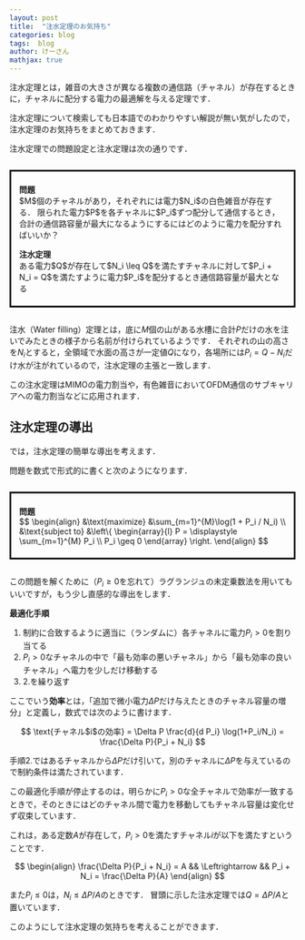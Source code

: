 ```yaml
---
layout: post
title:  "注水定理のお気持ち"
categories: blog
tags:  blog
author: けーさん
mathjax: true
---
```


注水定理とは，雑音の大きさが異なる複数の通信路（チャネル）が存在するときに，チャネルに配分する電力の最適解を与える定理です．

注水定理について検索しても日本語でのわかりやすい解説が無い気がしたので，注水定理のお気持ちをまとめておきます．


<!--more-->


注水定理での問題設定と注水定理は次の通りです．


<div style="padding: 0.5em 1em; margin: 2em 0; border: solid 3px #000000;">
<p>
<strong>問題</strong><br>
$M$個のチャネルがあり，それぞれには電力$N_i$の白色雑音が存在する．
限られた電力$P$を各チャネルに$P_i$ずつ配分して通信するとき，合計の通信路容量が最大になるようにするにはどのように電力を配分すればいいか？
</p>
<p>
<strong>注水定理</strong><br>
ある電力$Q$が存在して$N_i \leq Q$を満たすチャネルに対して$P_i + N_i = Q$を満たすように電力$P_i$を配分するとき通信路容量が最大となる 
</p>
</div>

注水（Water filling）定理とは，底に$M$個の山がある水槽に合計$P$だけの水を注いでみたときの様子から名前が付けられているようです．
それぞれの山の高さを$N_i$とすると，全領域で水面の高さが一定値$Q$になり，各場所には$P_i = Q - N_i$だけ水が注がれているので，注水定理の主張と一致します．

この注水定理はMIMOの電力割当や，有色雑音においてOFDM通信のサブキャリアへの電力割当などに応用されます．


## 注水定理の導出

では，注水定理の簡単な導出を考えます．

問題を数式で形式的に書くと次のようになります．

<div style="padding: 0.5em 1em; margin: 2em 0; border: solid 3px #000000;">
<p>
<strong>問題</strong><br>
$$
\begin{align}
&\text{maximize} &\sum_{m=1}^{M}\log(1 + P_i / N_i) \\
&\text{subject to} &\left\{
		\begin{array}{l}
			P = \displaystyle \sum_{m=1}^{M} P_i \\
			P_i \geq 0
		\end{array}
	\right.
\end{align}
$$
</p>
</div>

この問題を解くために（$P_i \geq 0$を忘れて）ラグランジュの未定乗数法を用いてもいいですが，もう少し直感的な導出をします．

**最適化手順**

1. 制約に合致するように適当に（ランダムに）各チャネルに電力$P_i > 0$を割り当てる
2. $P_i > 0$なチャネルの中で「最も効率の悪いチャネル」から「最も効率の良いチャネル」へ電力を少しだけ移動する
3. 2.を繰り返す

ここでいう**効率**とは，「追加で微小電力$\Delta P$だけ与えたときのチャネル容量の増分」と定義し，数式では次のように書けます．

$$
\text{チャネル$i$の効率} = \Delta P \frac{d}{d P_i} \log(1+P_i/N_i) = \frac{\Delta P}{P_i + N_i}
$$

手順2.ではあるチャネルから$\Delta P$だけ引いて，別のチャネルに$\Delta P$を与えているので制約条件は満たされています．

この最適化手順が停止するのは，明らかに$P_i > 0$な全チャネルで効率が一致するときで，そのときにはどのチャネル間で電力を移動してもチャネル容量は変化せず収束しています．

これは，ある定数$A$が存在して，$P_i > 0$を満たすチャネル$i$が以下を満たすということです．

$$
\begin{align}
\frac{\Delta P}{P_i + N_i} = A && \Leftrightarrow && P_i + N_i = \frac{\Delta P}{A}
\end{align}
$$

また$P_i \leq 0$は，$N_i \leq \Delta P / A$のときです．
冒頭に示した注水定理では$Q= \Delta P / A$と置いています．

このようにして注水定理の気持ちを考えることができます．

